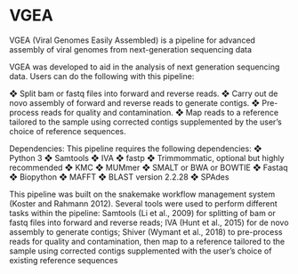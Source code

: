 # VGEA
VGEA (Viral Genomes Easily Assembled) is a pipeline for advanced assembly of viral genomes from next-generation sequencing data

VGEA was developed to aid in the analysis of next generation sequencing data. Users can do the following with this pipeline:

❖ Split bam or fastq files into forward and reverse reads. ❖ Carry out de novo assembly of forward and reverse reads to generate contigs. ❖ Pre-process reads for quality and contamination. ❖ Map reads to a reference tailored to the sample using corrected contigs supplemented by the user’s choice of reference sequences.

Dependencies: This pipeline requires the following dependencies: ❖ Python 3 ❖ Samtools ❖ IVA ❖ fastp ❖ Trimmommatic, optional but highly recommended ❖ KMC ❖ MUMmer ❖ SMALT or BWA or BOWTIE ❖ Fastaq ❖ Biopython ❖ MAFFT ❖ BLAST version 2.2.28 ❖ SPAdes

This pipeline was built on the snakemake workflow management system (Koster and Rahmann 2012). Several tools were used to perform different tasks within the pipeline: Samtools (Li et al., 2009) for splitting of bam or fastq files into forward and reverse reads; IVA (Hunt et al., 2015) for de novo assembly to generate contigs; Shiver (Wymant et al., 2018) to pre-process reads for quality and contamination, then map to a reference tailored to the sample using corrected contigs supplemented with the user’s choice of existing reference sequences
